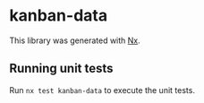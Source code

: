 # kanban-data

This library was generated with [Nx](https://nx.dev).

## Running unit tests

Run `nx test kanban-data` to execute the unit tests.
